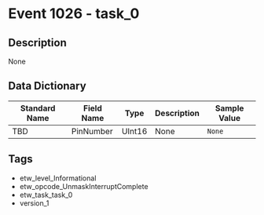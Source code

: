 # Event 1026 - task_0

## Description
None

## Data Dictionary
|Standard Name|Field Name|Type|Description|Sample Value|
|---|---|---|---|---|
|TBD|PinNumber|UInt16|None|`None`|

## Tags
* etw_level_Informational
* etw_opcode_UnmaskInterruptComplete
* etw_task_task_0
* version_1